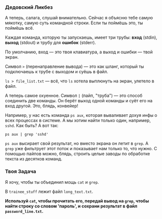 ### Дедовский Ликбез

А теперь, салага, слушай внимательно. Сейчас я объясню тебе самую мякотку, самую суть командной строки. Если ты поймёшь это, ты поймёшь всё.

Каждая команда, которую ты запускаешь, имеет три трубы: **вход** (stdin), **выход** (stdout) и трубу для **ошибок** (stderr).

По умолчанию, вход — это твоя клавиатура, а выход и ошибки — твой экран.

Символ `>` (перенаправление вывода) — это как шланг, который ты подключаешь к трубе с выходом и суёшь в файл.

`ls > file_list.txt` — всё, что `ls` хотела выплюнуть на экран, улетело в файл.

А теперь самое охуенное. Символ `|` (пайп, "труба") — это способ соединить две команды. Он берёт выход одной команды и суёт его на вход другой. Это, блядь, конвейер!

Например, у нас есть команда `ps aux`, которая вываливает дохуя инфы о всех процессах в системе. А мы хотим найти только один, например, `sshd`. Как быть? А вот так:

`ps aux | grep 'sshd'`

`ps aux` высирает свой результат, но вместо экрана он летит в `grep`. А `grep` уже фильтрует этот поток и показывает нам только то, что нужно. С помощью пайпов можно, блядь, строить целые заводы по обработке текста из десятков команд.

### Твоя Задача

Я хочу, чтобы ты объединил мощь `cat` и `grep`.

В `trainee_stuff` лежит файл `long_text.txt`.

**Используй `cat`, чтобы прочитать его, передай вывод на `grep`, чтобы найти строку со словом 'пароль', и сохрани результат в файл `password_line.txt`.**
